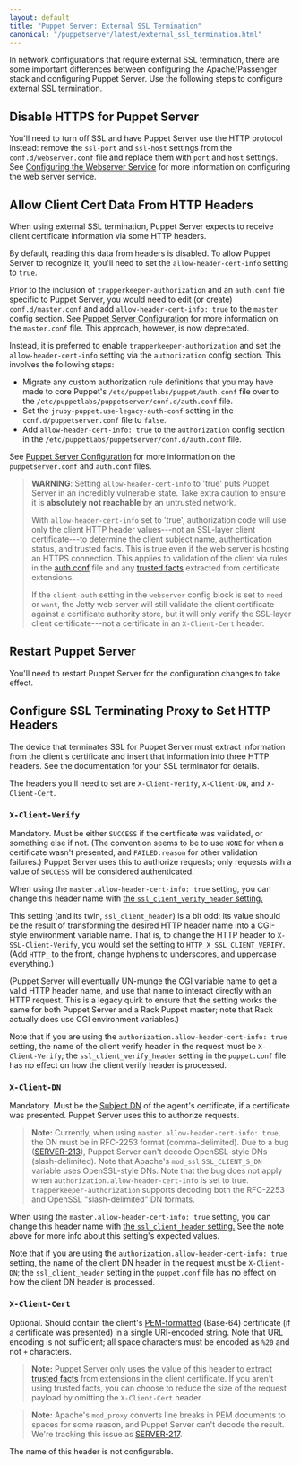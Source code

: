 ```yaml
---
layout: default
title: "Puppet Server: External SSL Termination"
canonical: "/puppetserver/latest/external_ssl_termination.html"
---
```



In network configurations that require external SSL termination, there are some important differences between configuring the Apache/Passenger stack and configuring Puppet Server. Use the following steps to configure external SSL termination.

## Disable HTTPS for Puppet Server

You'll need to turn off SSL and have Puppet Server use the HTTP protocol instead: remove the `ssl-port` and `ssl-host` settings from the `conf.d/webserver.conf` file and replace them with `port` and `host` settings. See [Configuring the Webserver Service](https://github.com/puppetlabs/trapperkeeper-webserver-jetty9/blob/master/doc/jetty-config.md) for more information on configuring the web server service.

## Allow Client Cert Data From HTTP Headers

When using external SSL termination, Puppet Server expects to receive client certificate information via some HTTP headers.

By default, reading this data from headers is disabled.  To allow Puppet Server
to recognize it, you'll need to set the `allow-header-cert-info` setting to `true`.

Prior to the inclusion of `trapperkeeper-authorization` and an `auth.conf` file
specific to Puppet Server, you would need to edit (or create) `conf.d/master.conf`
and add `allow-header-cert-info: true` to the `master` config section.  See
[Puppet Server Configuration](./configuration.markdown) for more information on
the `master.conf` file.  This approach, however, is now deprecated.

Instead, it is preferred to enable `trapperkeeper-authorization` and
set the `allow-header-cert-info` setting via the `authorization` config
section.  This involves the following steps:

* Migrate any custom authorization rule definitions that you may have made to core Puppet's
 `/etc/puppetlabs/puppet/auth.conf` file over to the
 `/etc/puppetlabs/puppetserver/conf.d/auth.conf` file.
* Set the `jruby-puppet.use-legacy-auth-conf` setting in the
 `conf.d/puppetserver.conf` file to `false`.
* Add `allow-header-cert-info: true` to the `authorization` config section in
 the `/etc/puppetlabs/puppetserver/conf.d/auth.conf` file.

See [Puppet Server Configuration](./configuration.markdown) for more information
on the `puppetserver.conf` and `auth.conf` files.

> **WARNING**: Setting `allow-header-cert-info` to 'true' puts Puppet Server in an incredibly vulnerable state. Take extra caution to ensure it is **absolutely not reachable** by an untrusted network.
>
> With `allow-header-cert-info` set to 'true', authorization code will use only the client HTTP header values---not an SSL-layer client certificate---to determine the client subject name, authentication status, and trusted facts. This is true even if the web server is hosting an HTTPS connection. This applies to validation of the client via rules in the [auth.conf](https://docs.puppetlabs.com/guides/rest_auth_conf.html) file and any [trusted facts][trusted] extracted from certificate extensions.
>
> If the `client-auth` setting in the `webserver` config block is set to `need` or `want`, the Jetty web server will still validate the client certificate against a certificate authority store, but it will only verify the SSL-layer client certificate---not a certificate in an  `X-Client-Cert` header.


## Restart Puppet Server

You'll need to restart Puppet Server for the configuration changes to take effect.

## Configure SSL Terminating Proxy to Set HTTP Headers

The device that terminates SSL for Puppet Server must extract information from the client's certificate and insert that information into three HTTP headers. See the documentation for your SSL terminator for details.

The headers you'll need to set are `X-Client-Verify`, `X-Client-DN`, and `X-Client-Cert`.

### `X-Client-Verify`

Mandatory. Must be either `SUCCESS` if the certificate was validated, or something else if not. (The convention seems to be to use `NONE` for when a certificate wasn't presented, and `FAILED:reason` for other validation failures.) Puppet Server uses this to authorize requests; only requests with a value of `SUCCESS` will be considered authenticated.

When using the `master.allow-header-cert-info: true` setting, you can change this header name with [the `ssl_client_verify_header` setting.](https://docs.puppetlabs.com/references/latest/configuration.html#sslclientverifyheader)

This setting (and its twin, `ssl_client_header`) is a bit odd: its value should be the result of transforming the desired HTTP header name into a CGI-style environment variable name. That is, to change the HTTP header to `X-SSL-Client-Verify`, you would set the setting to `HTTP_X_SSL_CLIENT_VERIFY`. (Add `HTTP_` to the front, change hyphens to underscores, and uppercase everything.)

(Puppet Server will eventually UN-munge the CGI variable name to get a valid HTTP header name, and use that name to interact directly with an HTTP request. This is a legacy quirk to ensure that the setting works the same for both Puppet Server and a Rack Puppet master; note that Rack actually does use CGI environment variables.)

Note that if you are using the `authorization.allow-header-cert-info: true`
setting, the name of the client verify header in the request must be
`X-Client-Verify`; the `ssl_client_verify_header` setting in the `puppet.conf`
file has no effect on how the client verify header is processed.

### `X-Client-DN`

Mandatory. Must be the [Subject DN][] of the agent's certificate, if a certificate was presented. Puppet Server uses this to authorize requests.

> **Note:** Currently, when using `master.allow-header-cert-info: true`, the DN must be in RFC-2253 format (comma-delimited). Due to a bug ([SERVER-213](https://tickets.puppetlabs.com/browse/SERVER-213)), Puppet Server can't decode OpenSSL-style DNs (slash-delimited). Note that Apache's `mod_ssl` `SSL_CLIENT_S_DN` variable uses OpenSSL-style DNs.  Note
 that the bug does not apply when `authorization.allow-header-cert-info` is set
 to true.  `trapperkeeper-authorization` supports decoding both the RFC-2253
 and OpenSSL "slash-delimited" DN formats.

When using the `master.allow-header-cert-info: true` setting, you can change this header name with [the `ssl_client_header` setting.](https://docs.puppetlabs.com/references/latest/configuration.html#sslclientheader) See the note above for more info about this setting's expected values.

Note that if you are using the `authorization.allow-header-cert-info: true`
setting, the name of the client DN header in the request must be
`X-Client-DN`; the `ssl_client_header` setting in the `puppet.conf` file has no
effect on how the client DN header is processed.

[subject dn]: https://docs.puppetlabs.com/background/ssl/cert_anatomy.html#the-subject-dn-cn-certname-etc

### `X-Client-Cert`

Optional. Should contain the client's [PEM-formatted][pem format] (Base-64) certificate (if a certificate was presented) in a single URI-encoded string. Note that URL encoding is not sufficient; all space characters must be encoded as `%20` and not `+` characters.

> **Note:** Puppet Server only uses the value of this header to extract [trusted facts][trusted] from extensions in the client certificate. If you aren't using trusted facts, you can choose to reduce the size of the request payload by omitting the `X-Client-Cert` header.

> **Note:** Apache's `mod_proxy` converts line breaks in PEM documents to spaces for some reason, and Puppet Server can't decode the result. We're tracking this issue as [SERVER-217](https://tickets.puppetlabs.com/browse/SERVER-217).

The name of this header is not configurable.


[pem format]: https://docs.puppetlabs.com/background/ssl/cert_anatomy.html#pem-file
[trusted]: https://docs.puppetlabs.com/puppet/latest/reference/lang_facts_and_builtin_vars.html#trusted-facts
